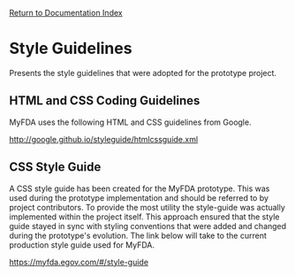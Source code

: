 [Return to Documentation Index](README.md)

Style Guidelines
================

Presents the style guidelines that were adopted for the prototype project.

HTML and CSS Coding Guidelines
------------------------------

MyFDA uses the following HTML and CSS guidelines from Google.

http://google.github.io/styleguide/htmlcssguide.xml

CSS Style Guide
---------------

A CSS style guide has been created for the MyFDA prototype.  This was used during the prototype 
implementation and should be referred to by project contributors.  To provide the most utility the 
style-guide was actually implemented within the project itself.  This approach ensured that the style guide 
stayed in sync with styling conventions that were added and changed during the prototype's evolution.  The 
link below will take to the current production style guide used for MyFDA.

https://myfda.egov.com/#/style-guide
